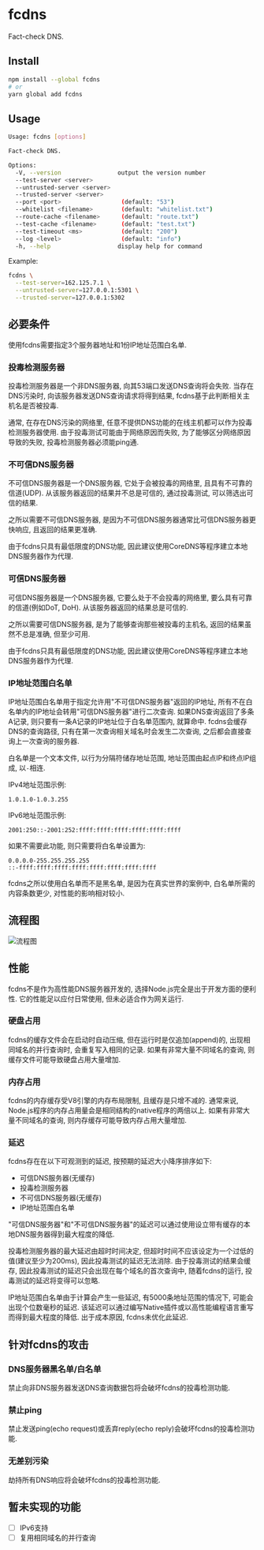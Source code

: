 # fcdns

Fact-check DNS.

## Install

```sh
npm install --global fcdns
# or
yarn global add fcdns
```

## Usage

```sh
Usage: fcdns [options]

Fact-check DNS.

Options:
  -V, --version                output the version number
  --test-server <server>
  --untrusted-server <server>
  --trusted-server <server>
  --port <port>                 (default: "53")
  --whitelist <filename>        (default: "whitelist.txt")
  --route-cache <filename>      (default: "route.txt")
  --test-cache <filename>       (default: "test.txt")
  --test-timeout <ms>           (default: "200")
  --log <level>                 (default: "info")
  -h, --help                   display help for command
```

Example:
```sh
fcdns \
  --test-server=162.125.7.1 \
  --untrusted-server=127.0.0.1:5301 \
  --trusted-server=127.0.0.1:5302
```

## 必要条件

使用fcdns需要指定3个服务器地址和1份IP地址范围白名单.

### 投毒检测服务器

投毒检测服务器是一个非DNS服务器, 向其53端口发送DNS查询将会失败.
当存在DNS污染时, 向该服务器发送DNS查询请求将得到结果, fcdns基于此判断相关主机名是否被投毒.

通常, 在存在DNS污染的网络里, 任意不提供DNS功能的在线主机都可以作为投毒检测服务器使用.
由于投毒测试可能由于网络原因而失败, 为了能够区分网络原因导致的失败, 投毒检测服务器必须能ping通.

### 不可信DNS服务器

不可信DNS服务器是一个DNS服务器, 它处于会被投毒的网络里, 且具有不可靠的信道(UDP).
从该服务器返回的结果并不总是可信的, 通过投毒测试, 可以筛选出可信的结果.

之所以需要不可信DNS服务器, 是因为不可信DNS服务器通常比可信DNS服务器更快响应, 且返回的结果更准确.

由于fcdns只具有最低限度的DNS功能, 因此建议使用CoreDNS等程序建立本地DNS服务器作为代理.

### 可信DNS服务器

可信DNS服务器是一个DNS服务器, 它要么处于不会投毒的网络里, 要么具有可靠的信道(例如DoT, DoH).
从该服务器返回的结果总是可信的.

之所以需要可信DNS服务器, 是为了能够查询那些被投毒的主机名, 返回的结果虽然不总是准确, 但至少可用.

由于fcdns只具有最低限度的DNS功能, 因此建议使用CoreDNS等程序建立本地DNS服务器作为代理.

### IP地址范围白名单

IP地址范围白名单用于指定允许用"不可信DNS服务器"返回的IP地址,
所有不在白名单内的IP地址会转用"可信DNS服务器"进行二次查询.
如果DNS查询返回了多条A记录, 则只要有一条A记录的IP地址位于白名单范围内, 就算命中.
fcdns会缓存DNS的查询路径, 只有在第一次查询相关域名时会发生二次查询, 之后都会直接查询上一次查询的服务器.

白名单是一个文本文件, 以行为分隔符储存地址范围, 地址范围由起点IP和终点IP组成, 以`-`相连.

IPv4地址范围示例:
```
1.0.1.0-1.0.3.255
```

IPv6地址范围示例:
```
2001:250::-2001:252:ffff:ffff:ffff:ffff:ffff:ffff
```

如果不需要此功能, 则只需要将白名单设置为:
```
0.0.0.0-255.255.255.255
::-ffff:ffff:ffff:ffff:ffff:ffff:ffff:ffff
```

fcdns之所以使用白名单而不是黑名单,
是因为在真实世界的案例中, 白名单所需的内容条数更少, 对性能的影响相对较小.

## 流程图

![流程图](./docs/flow-chart.svg)

## 性能

fcdns不是作为高性能DNS服务器开发的, 选择Node.js完全是出于开发方面的便利性.
它的性能足以应付日常使用, 但未必适合作为网关运行.

### 硬盘占用

fcdns的缓存文件会在启动时自动压缩, 但在运行时是仅追加(append)的,
出现相同域名的并行查询时, 会重复写入相同的记录.
如果有非常大量不同域名的查询, 则缓存文件可能导致硬盘占用大量增加.

### 内存占用

fcdns的内存缓存受V8引擎的内存布局限制, 且缓存是只增不减的.
通常来说, Node.js程序的内存占用量会是相同结构的native程序的两倍以上.
如果有非常大量不同域名的查询, 则内存缓存可能导致内存占用大量增加.

### 延迟

fcdns存在在以下可观测到的延迟, 按预期的延迟大小降序排序如下:
- 可信DNS服务器(无缓存)
- 投毒检测服务器
- 不可信DNS服务器(无缓存)
- IP地址范围白名单

"可信DNS服务器"和"不可信DNS服务器"的延迟可以通过使用设立带有缓存的本地DNS服务器得到最大程度的降低.

投毒检测服务器的最大延迟由超时时间决定, 但超时时间不应该设定为一个过低的值(建议至少为200ms),
因此投毒测试的延迟无法消除.
由于投毒测试的结果会缓存, 因此投毒测试的延迟只会出现在每个域名的首次查询中,
随着fcdns的运行, 投毒测试的延迟将变得可以忽略.

IP地址范围白名单由于计算会产生一些延迟, 有5000条地址范围的情况下, 可能会出现个位数毫秒的延迟.
该延迟可以通过编写Native插件或以高性能编程语言重写而得到最大程度的降低.
出于成本原因, fcdns未优化此延迟.

## 针对fcdns的攻击

### DNS服务器黑名单/白名单

禁止向非DNS服务器发送DNS查询数据包将会破坏fcdns的投毒检测功能.

### 禁止ping

禁止发送ping(echo request)或丢弃reply(echo reply)会破坏fcdns的投毒检测功能.

### 无差别污染

劫持所有DNS响应将会破坏fcdns的投毒检测功能.

## 暂未实现的功能

- [ ] IPv6支持
- [ ] 复用相同域名的并行查询
